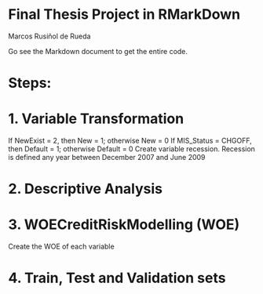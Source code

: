 # Final Thesis Project in RMarkDown
Marcos Rusiñol de Rueda

Go see the Markdown document to get the entire code.

# Steps:
# 1. Variable Transformation

If NewExist = 2, then New = 1; otherwise New = 0
If MIS_Status = CHGOFF, then Default = 1; otherwise Default = 0
Create variable recession. Recession is defined any year between December 2007 and June 2009

# 2. Descriptive Analysis

# 3. WOECreditRiskModelling (WOE)
Create the WOE of each variable

# 4. Train, Test and Validation sets
